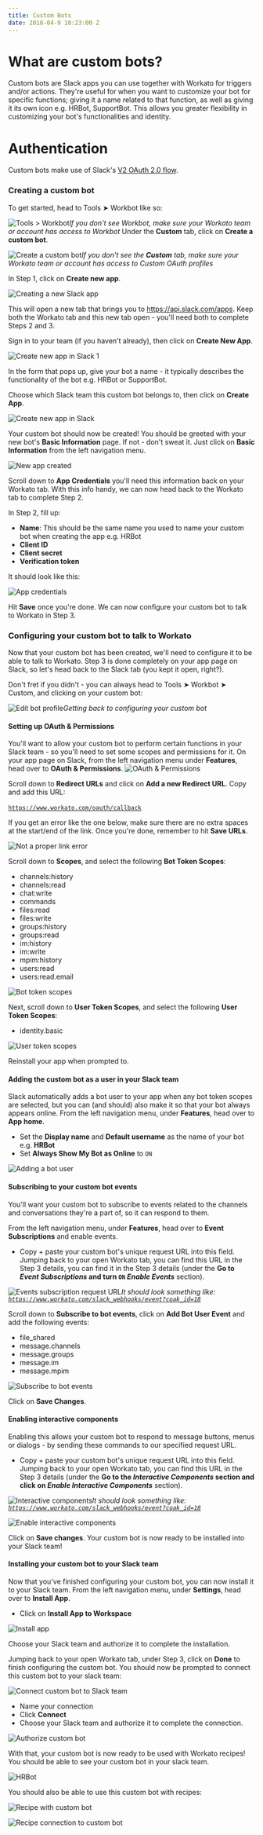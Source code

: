 ```yaml
---
title: Custom Bots
date: 2018-04-9 10:23:00 Z
---
```


# What are custom bots?
Custom bots are Slack apps you can use together with Workato for triggers and/or actions. They're useful for when you want to customize your bot for specific functions; giving it a name related to that function, as well as giving it its own icon e.g. HRBot, SupportBot. This allows you greater flexibility in customizing your bot's functionalities and identity.

# Authentication
Custom bots make use of Slack's [V2 OAuth 2.0 flow](https://api.slack.com/authentication/oauth-v2).

### Creating a custom bot
To get started, head to Tools ➤ Workbot like so:

![Tools > Workbot](~@img/workbot/workbot-slash-commands/tools-workbot.png)*If you don't see Workbot, make sure your Workato team or account has access to Workbot*
Under the **Custom** tab, click on **Create a custom bot**.

![Create a custom bot](~@img/workbot/workbot-slash-commands/create-custom-bot.png)*If you don't see the **Custom** tab, make sure your Workato team or account has access to Custom OAuth profiles*

In Step 1, click on **Create new app**.

![Creating a new Slack app](~@img/workbot/workbot-slash-commands/custom-oauth-step-1.png)

This will open a new tab that brings you to https://api.slack.com/apps. Keep both the Workato tab and this new tab open - you'll need both to complete Steps 2 and 3.

Sign in to your team (if you haven't already), then click on **Create New App**.

![Create new app in Slack 1](~@img/workbot/workbot-slash-commands/create-new-app-in-slack-1.png)

In the form that pops up, give your bot a name - it typically describes the functionality of the bot e.g. HRBot or SupportBot.

Choose which Slack team this custom bot belongs to, then click on **Create App**.

![Create new app in Slack](~@img/workbot/workbot-slash-commands/create-new-app-in-slack-2.png)

Your custom bot should now be created! You should be greeted with your new bot's **Basic Information** page. If not - don't sweat it. Just click on **Basic Information** from the left navigation menu.

![New app created](~@img/workbot/workbot-slash-commands/new-app-created.png)

Scroll down to **App Credentials** you'll need this information back on your Workato tab. With this info handy, we can now head back to the Workato tab to complete Step 2.

In Step 2, fill up:
- **Name**: This should be the same name you used to name your custom bot when creating the app e.g. HRBot
- **Client ID**
- **Client secret**
- **Verification token**

It should look like this:

![App credentials](~@img/workbot/workbot-slash-commands/app-credentials-workato.png)

Hit **Save** once you're done. We can now configure your custom bot to talk to Workato in Step 3.

### Configuring your custom bot to talk to Workato
Now that your custom bot has been created, we'll need to configure it to be able to talk to Workato. Step 3 is done completely on your app page on Slack, so let's head back to the Slack tab (you kept it open, right?).

Don't fret if you didn't - you can always head to Tools ➤ Workbot ➤ Custom, and clicking on your custom bot:

![Edit bot profile](~@img/workbot/workbot-slash-commands/edit-bot-profile.png)*Getting back to configuring your custom bot*

#### Setting up OAuth & Permissions
You'll want to allow your custom bot to perform certain functions in your Slack team - so you'll need to set some scopes and permissions for it. On your app page on Slack, from the left navigation menu under **Features**, head over to **OAuth & Permissions**.
![OAuth & Permissions](~@img/workbot/workbot-slash-commands/oauth-permissions.png)

Scroll down to **Redirect URLs** and click on **Add a new Redirect URL**. Copy and add this URL:<br><br> <code>https://www.workato.com/oauth/callback</code><br>

If you get an error like the one below, make sure there are no extra spaces at the start/end of the link. Once you're done, remember to hit **Save URLs**.

![Not a proper link error](~@img/workbot/workbot-slash-commands/not-a-proper-link.png)

Scroll down to **Scopes**, and select the following **Bot Token Scopes**:
- channels:history
- channels:read
- chat:write
- commands
- files:read
- files:write
- groups:history
- groups:read
- im:history
- im:write
- mpim:history
- users:read
- users:read.email

 ![Bot token scopes](~@img/workbot/workbot-slash-commands/bot-token-scopes.png)

Next, scroll down to **User Token Scopes**, and select the following **User Token Scopes**:
- identity.basic

![User token scopes](~@img/workbot/workbot-slash-commands/user-token-scopes.png)

Reinstall your app when prompted to.

#### Adding the custom bot as a user in your Slack team
Slack automatically adds a bot user to your app when any bot token scopes are selected, but you can (and should) also make it so that your bot always appears online. From the left navigation menu, under **Features**, head over to **App home**.

- Set the **Display name** and **Default username** as the name of your bot e.g. **HRBot**
- Set **Always Show My Bot as Online** to `ON`

![Adding a bot user](~@img/workbot/workbot-slash-commands/adding-a-bot-user.png)

#### Subscribing to your custom bot events
You'll want your custom bot to subscribe to events related to the channels and conversations they're a part of, so it can respond to them.

From the left navigation menu, under **Features**, head over to **Event Subscriptions** and enable events.

- Copy + paste your custom bot's unique request URL into this field. Jumping back to your open Workato tab, you can find this URL in the Step 3 details, you can find it in the Step 3 details (under the **Go to *Event Subscriptions* and turn <code>ON</code> *Enable Events*** section).

![Events subscription request URL](~@img/workbot/workbot-slash-commands/event-subscriptions-request-url.png)*It should look something like: <code>https://www.workato.com/slack_webhooks/event?coak_id=18</code>*

Scroll down to **Subscribe to bot events**, click on **Add Bot User Event** and add the following events:

- file_shared
- message.channels
- message.groups
- message.im
- message.mpim

![Subscribe to bot events](~@img/workbot/workbot-slash-commands/subscribe-to-bot-events.png)

Click on **Save Changes**.

#### Enabling interactive components
Enabling this allows your custom bot to respond to message buttons, menus or dialogs - by sending these commands to our specified request URL.

- Copy + paste your custom bot's unique request URL into this field. Jumping back to your open Workato tab, you can find this URL in the Step 3 details (under the **Go to the *Interactive Components* section and click on *Enable Interactive Components*** section).

![Interactive components](~@img/workbot/workbot-slash-commands/interactive-components.png)*It should look something like: <code>https://www.workato.com/slack_webhooks/event?coak_id=18</code>*

![Enable interactive components](~@img/workbot/workbot-slash-commands/enable-interactive-components.png)

Click on **Save changes**. Your custom bot is now ready to be installed into your Slack team!

#### Installing your custom bot to your Slack team
Now that you've finished configuring your custom bot, you can now install it to your Slack team. From the left navigation menu, under **Settings**, head over to **Install App**.
- Click on **Install App to Workspace**

![Install app](~@img/workbot/workbot-slash-commands/install-app.png)

Choose your Slack team and authorize it to complete the installation.

Jumping back to your open Workato tab, under Step 3, click on **Done** to finish configuring the custom bot. You should now be prompted to connect this custom bot to your slack team:

![Connect custom bot to Slack team](~@img/workbot/workbot-slash-commands/connect-custom-bot-to-slack-team.png)

- Name your connection
- Click **Connect**
- Choose your Slack team and authorize it to complete the connection.

![Authorize custom bot](~@img/workbot/workbot-slash-commands/authorize-custom-bot.png)

With that, your custom bot is now ready to be used with Workato recipes! You should be able to see your custom bot in your slack team.

![HRBot](~@img/workbot/workbot-slash-commands/hr-bot.png)

You should also be able to use this custom bot with recipes:

![Recipe with custom bot](~@img/workbot/workbot-slash-commands/recipe-with-custom-bot.png)

![Recipe connection to custom bot](~@img/workbot/workbot-slash-commands/recipe-connection-to-custom-bot.png)
